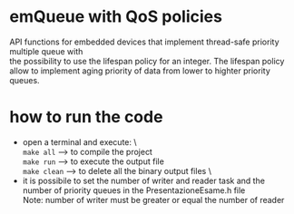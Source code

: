 # emQueue with QoS policies
API functions for embedded devices that implement thread-safe priority multiple queue with  
the possibility to use the lifespan policy for an integer.
The lifespan policy allow to implement aging priority of data from lower to highter priority queues.

# how to run the code
- open a terminal and execute: \    
    ```make all``` --> to compile the project \
    ```make run``` --> to execute the output file \
    ```make clean``` --> to delete all the binary output files \
- it is possibile to set the number of writer and reader task and the number of priority queues in the PresentazioneEsame.h file \
    Note: number of writer must be greater or equal the number of reader
